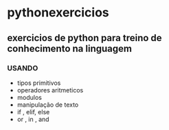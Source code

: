 # pythonexercicios

## exercicios de python para treino de conhecimento na linguagem

### **USANDO**

* tipos primitivos
* operadores aritmeticos
* modulos
* manipulação de texto
* if , elif, else
* or , in , and
